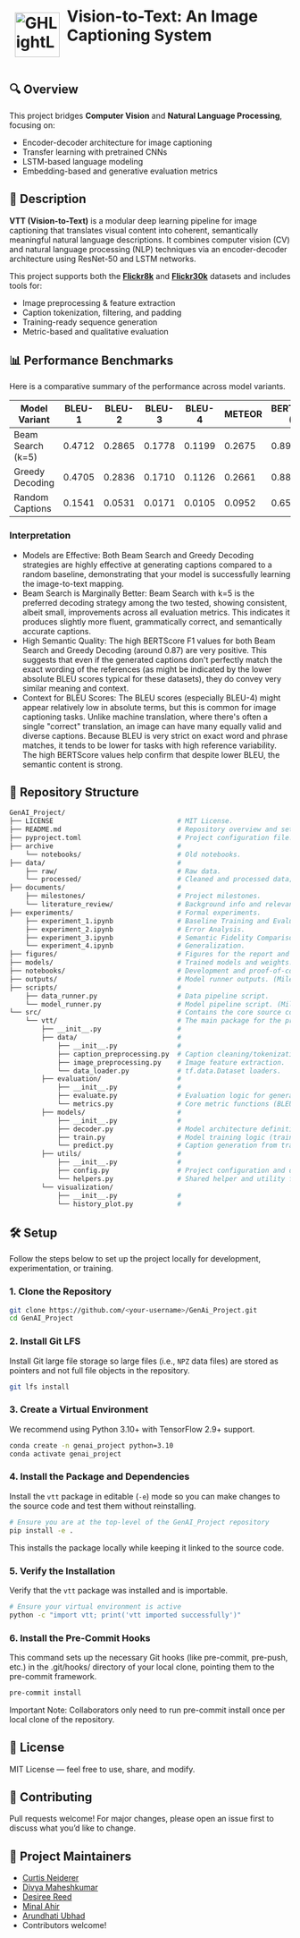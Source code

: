 <h1>
    <img src="./vtt_logo.png" alt="GHLightLogo" align="left" alt="Sample Image" class="image-left" width="80" height="80" style="padding: 10px;"/>
    Vision-to-Text: An Image Captioning System
</h1>
<br>

## 🔍 Overview

This project bridges **Computer Vision** and **Natural Language Processing**, focusing on:

- Encoder-decoder architecture for image captioning
- Transfer learning with pretrained CNNs
- LSTM-based language modeling
- Embedding-based and generative evaluation metrics

## 📌 Description

**VTT (Vision-to-Text)** is a modular deep learning pipeline for image captioning that translates visual content into coherent, semantically meaningful natural language descriptions. It combines computer vision (CV) and natural language processing (NLP) techniques via an encoder-decoder architecture using ResNet-50 and LSTM networks.

This project supports both the **[Flickr8k](https://www.kaggle.com/datasets/adityajn105/flickr8k)** and **[Flickr30k](https://www.kaggle.com/datasets/awsaf49/flickr30k-dataset)** datasets and includes tools for:

- Image preprocessing & feature extraction
- Caption tokenization, filtering, and padding
- Training-ready sequence generation
- Metric-based and qualitative evaluation

## 📊 Performance Benchmarks

Here is a comparative summary of the performance across model variants.

| Model Variant     | BLEU-1 | BLEU-2 | BLEU-3 | BLEU-4 | METEOR | BERTScore (P) | BERTScore (R) | BERTScore (F1) |
| ----------------- | ------ | ------ | ------ | ------ | ------ | ------------- | ------------- | -------------- |
| Beam Search (k=5) | 0.4712 | 0.2865 | 0.1778 | 0.1199 | 0.2675 | 0.8906        | 0.8552        | 0.8725         |
| Greedy Decoding   | 0.4705 | 0.2836 | 0.1710 | 0.1126 | 0.2661 | 0.8854        | 0.8552        | 0.8699         |
| Random Captions   | 0.1541 | 0.0531 | 0.0171 | 0.0105 | 0.0952 | 0.6542        | 0.5194        | 0.5674         |

### Interpretation

- Models are Effective: Both Beam Search and Greedy Decoding strategies are highly effective at generating captions compared to a random baseline, demonstrating that your model is successfully learning the image-to-text mapping.
- Beam Search is Marginally Better: Beam Search with k=5 is the preferred decoding strategy among the two tested, showing consistent, albeit small, improvements across all evaluation metrics. This indicates it produces slightly more fluent, grammatically correct, and semantically accurate captions.
- High Semantic Quality: The high BERTScore F1 values for both Beam Search and Greedy Decoding (around 0.87) are very positive. This suggests that even if the generated captions don't perfectly match the exact wording of the references (as might be indicated by the lower absolute BLEU scores typical for these datasets), they do convey very similar meaning and context.
- Context for BLEU Scores: The BLEU scores (especially BLEU-4) might appear relatively low in absolute terms, but this is common for image captioning tasks. Unlike machine translation, where there's often a single "correct" translation, an image can have many equally valid and diverse captions. Because BLEU is very strict on exact word and phrase matches, it tends to be lower for tasks with high reference variability. The high BERTScore values help confirm that despite lower BLEU, the semantic content is strong.

## 📁 Repository Structure

```bash
GenAI_Project/
├── LICENSE                               # MIT License.
├── README.md                             # Repository overview and setup.
├── pyproject.toml                        # Project configuration file.
├── archive                               # 
    └── notebooks/                        # Old notebooks.
├── data/                                 # 
    ├── raw/                              # Raw data.
    └── processed/                        # Cleaned and processed data; tokenizers.
├── documents/                            # 
    ├── milestones/                       # Project milestones.
    └── literature_review/                # Background info and relevant papers.
├── experiments/                          # Formal experiments.
    ├── experiment_1.ipynb                # Baseline Training and Evaluation. 
    ├── experiment_2.ipynb                # Error Analysis. 
    ├── experiment_3.ipynb                # Semantic Fidelity Comparison. 
    └── experiment_4.ipynb                # Generalization. 
├── figures/                              # Figures for the report and presentation.
├── models/                               # Trained models and weights.
├── notebooks/                            # Development and proof-of-concept notebooks.
├── outputs/                              # Model runner outputs. (Milestone 3)
├── scripts/                              # 
    ├── data_runner.py                    # Data pipeline script.
    └── model_runner.py                   # Model pipeline script. (Milestone 3)
└── src/                                  # Contains the core source code.
    └── vtt/                              # The main package for the project.
        ├── __init__.py                   #
        ├── data/                         #
            ├── __init__.py               #
            ├── caption_preprocessing.py  # Caption cleaning/tokenization.
            ├── image_preprocessing.py    # Image feature extraction.
            └── data_loader.py            # tf.data.Dataset loaders.
        ├── evaluation/                   #
            ├── __init__.py               #
            ├── evaluate.py               # Evaluation logic for generated captions.
            └── metrics.py                # Core metric functions (BLEU, METEOR, BERTScore, etc.)
        ├── models/                       #
            ├── __init__.py               #
            ├── decoder.py                # Model architecture definitions.
            ├── train.py                  # Model training logic (training loop, checkpoint saving, etc.)     
            └── predict.py                # Caption generation from trained model.
        ├── utils/                        # 
            ├── __init__.py               #
            ├── config.py                 # Project configuration and dependencies.
            └── helpers.py                # Shared helper and utility functions.
        └── visualization/
            ├── __init__.py               #
            └── history_plot.py           #
```

## 🛠 Setup

Follow the steps below to set up the project locally for development, experimentation, or training.

### 1. Clone the Repository

```bash
git clone https://github.com/<your-username>/GenAi_Project.git
cd GenAI_Project
```

### 2. Install Git LFS

Install Git large file storage so large files (i.e., `NPZ` data files) are stored as pointers and not full file objects in the repository.

```bash
git lfs install
```

### 3. Create a Virtual Environment

We recommend using Python 3.10+ with TensorFlow 2.9+ support.

```bash
conda create -n genai_project python=3.10
conda activate genai_project
```

### 4. Install the Package and Dependencies

Install the `vtt` package in editable (`-e`) mode so you can make changes to the source code and test them without reinstalling.

```bash
# Ensure you are at the top-level of the GenAI_Project repository
pip install -e .
```

This installs the package locally while keeping it linked to the source code.

### 5. Verify the Installation

Verify that the `vtt` package was installed and is importable.

```bash
# Ensure your virtual environment is active
python -c "import vtt; print('vtt imported successfully')"
```

### 6. Install the Pre-Commit Hooks

This command sets up the necessary Git hooks (like pre-commit, pre-push, etc.) in the .git/hooks/ directory of your local clone, pointing them to the pre-commit framework.

```bash
pre-commit install
```

Important Note: Collaborators only need to run pre-commit install once per local clone of the repository.

## 📄 License

MIT License — feel free to use, share, and modify.

## 🤝 Contributing

Pull requests welcome! For major changes, please open an issue first to discuss what you’d like to change.

## 🧠 Project Maintainers

- [Curtis Neiderer](mailto:neiderer.c@northeastern.edu)
- [Divya Maheshkumar](maheshkumar.d@northeastern.edu)
- [Desiree Reed](reed.des@northeastern.edu)
- [Minal Ahir](ahir.m@northeastern.edu")
- [Arundhati Ubhad]("ubhad.a@northeastern.edu")
- Contributors welcome!
